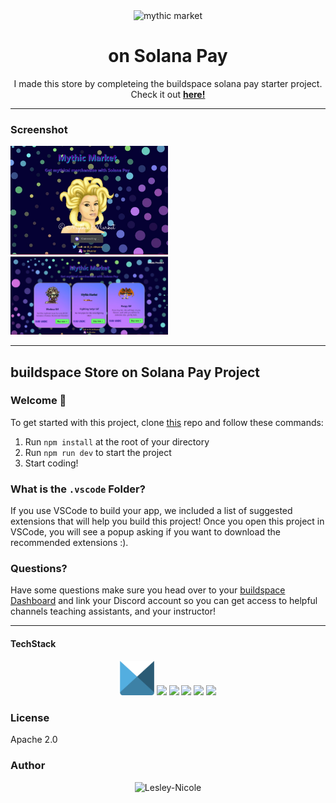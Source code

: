 <div align="center">
<img src="https://user-images.githubusercontent.com/71146587/184516861-ca20211c-1721-4e0d-a0cd-34047f8b9c2e.png" alt="mythic market" width="50%"/>

<h1 align="center">on Solana Pay</h1>
<p align="center">I made this store by completeing the buildspace solana pay starter project. Check it out <a href="https://mythic-market-solana-pay.vercel.app"><b>here!</b></a></p>
</div>

<hr> 

<h3>Screenshot</h3>

<div>
<img src="/public/github-profile.jpg" alt="screenshot" width="50%">
<img src="/public/demo.jpg" alt="screenshot" width="50%">
</div>

<hr>

## buildspace Store on Solana Pay Project

### **Welcome 👋**

To get started with this project, clone [this](https:github.com/buildspace/solana-pay-starter) repo and follow these commands:

1. Run `npm install` at the root of your directory
2. Run `npm run dev` to start the project
3. Start coding!

### What is the `.vscode` Folder?
If you use VSCode to build your app, we included a list of suggested extensions that will help you build this project! Once you open this project in VSCode, you will see a popup asking if you want to download the recommended extensions :).

### **Questions?**
Have some questions make sure you head over to your [buildspace Dashboard](https://app.buildspace.so/) and link your Discord account so you can get access to helpful channels teaching assistants, and your instructor!

<hr>

#### TechStack

<div align="center">
<img width="55" src="https://raw.githubusercontent.com/gilbarbara/logos/master/logos/neat.svg"/>
<img width="55" src="https://raw.githubusercontent.com/gilbarbara/logos/master/logos/nextjs.svg"/>
<img width="55" src="https://raw.githubusercontent.com/gilbarbara/logos/master/logos/nuxt.svg"/>
<img width="55" src="https://raw.githubusercontent.com/gilbarbara/logos/master/logos/preact.svg"/>
<img width="55" src="https://raw.githubusercontent.com/gilbarbara/logos/master/logos/prettier.svg"/>
<img width="55" src="https://raw.githubusercontent.com/gilbarbara/logos/master/logos/react.svg"/>
</div>

### License
Apache 2.0

### Author
<div align="center">
<a "href="https://buildspace.so/@Lesley"><img src="https://res.cloudinary.com/lesley-z/image/upload/v1655718944/Branding/babylonica_cwkmg3.svg" alt="Lesley-Nicole" width="33%"/></a>
</div>
